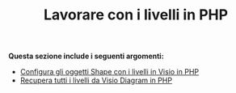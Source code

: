 ﻿---
title: Lavorare con i livelli in PHP
type: docs
weight: 70
url: /it/java/working-with-layers-in-php/
---
**Questa sezione include i seguenti argomenti:**

- [Configura gli oggetti Shape con i livelli in Visio in PHP](/diagram/it/java/configure-shape-objects-with-layers-in-visio-in-php/)
- [Recupera tutti i livelli da Visio Diagram in PHP](/diagram/it/java/retrieve-all-layers-from-the-visio-diagram-in-php/)
